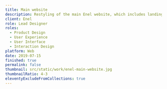 ```yaml
---
title: Main website
description: Restyling of the main Enel website, which includes landing pages, search, services and support.
client: Enel
role: Lead Designer
roles:
  - Product Design
  - User Experience
  - User Interface
  - Interaction Design
platform: Web
date: 2019-07-15
finished: true
permalink: false
thumbnail: src/static/work/enel-main-website.jpg
thumbnailRatio: 4-3
eleventyExcludeFromCollections: true
---
```

